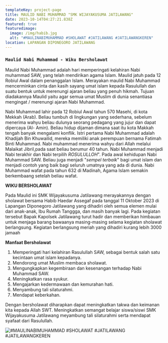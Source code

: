 ```yaml
---
templateKey: project-page
title: MAULID NABI MUHAMMAD "SMK WIJAYAKUSUMA JATILAWANG"
date: 2023-10-14T04:27:21.838Z
featured: true
featuredimage:
  image: /img/habib.jpg
  alt: "#MAULINABIMUHAMMAD #SHOLAWAT #JATILAWANG #JATILAWANGKEREN"
location: LAPANGAN DIPONEGORO JATILAWANG
---
```

### `M﻿aulid Nabi Muhammad - Wiku Bersholawat`

M﻿aulid Nabi Muhammad adalah hari memperingati kelahiran Nabi muhammad SAW, yang telah mendirikan agama Islam. Maulid jatuh pada 12 Robiul Awal dalam penanggalan Islam. Merayakan maulid Nabi Muhammad mencerminkan cinta dan kasih sayang umat islam kepada Rasulullah dan suatu bentuk untuk merenungi ajaran beliau yang penuh hikmah. Tujuan diadakannya Maulid yaitu agar semua umat Muslim di dunia senantiasa mengingat / merenungi ajaran Nabi Muhammad.

N﻿abi Muhammad lahir pada 12 Robiul Awal tahun 570 Masehi, di kota Mekkah (Arab). Beliau tumbuh di lingkungan yang sederhana, sebelum menerima wahyu beliau dulunya seorang pedagang yang jujur dan dapat dipercaya (Al- Amin). Beliau hidup dijaman dimana saat itu kota Makkah tengah banyak mengalami konflik. Istri pertama Nabi Muhammad adalah Khadijah Bin Khuwailid, mereka memiliki anak perempuan bernama Fatimah Binti Muhammad. Nabi muhammad menerima wahyu dari Allah melalui Malaikat Jibril,pada saat beliau berumur 40 tahun. Nabi Muhammad menjadi Nabi terakhir dan Nabi terpilih *ROSULULLOH*". Pada awal kehidupan Nabi Muhammad SAW. Beliau juga menjadi "*sempel terbaik*" bagi umat islam dan menjadi contoh yang baik bagi seluruh umatnya yang ada di dunia. Nabi Muhammad wafat pada tahun 632 di Madinah, Agama Islam semakin berkembaang setelah beliau wafat.

**W﻿IKU BERSHOLAWAT** 

Pada Maulid ini SMK Wijayakusuma Jatilawang merayakannya dengan sholawat bersama Habib Haedar Assegaf pada tanggal 11 Oktober 2023 di Lapangan Diponegoro Jatilawang yang dihadiri oleh semua elemen mulai dari anak-anak, Ibu Rumah Tanggga, dan masih banyak lagi. Pada kegiatan tersebut Bapak Kapolsek Jatilawang turut hadir dan memberikan himbauan untuk menjaga barang bawaanya masing-masing selama kegiatan sholawat berlangsung. Kegiatan berlangsung meriah yang dihadiri kurang lebih 3000 jamaah

**M﻿anfaat Bersholawat** 

1. M﻿emperingati hari kelahiran Rasulullah SAW, sebagai bentuk salah satu kecintaan umat islam kepadanya.
2. M﻿endorong umat Muslim membaca sholawat.
3. M﻿engungkapkan kegembiraan dan kesenangan terhadap Nabi Muhammad SAW.
4. M﻿eningkatkan rasa syukur.
5. M﻿engajarkan kedermawaan dan kemurahan hati.
6. M﻿enyambung tali silaturahmi.
7. M﻿endapat keberkahan.

D﻿engan bersholawat diharapkan dapat meningkatkan takwa dan keimanan kita kepada Allah SWT. Meningkatkan semangat belajar siswa/siswi SMK Wijayakusuma Jatilawang meyambung tali silaturahmi serta mendapat syafaat dari Rasulullah.

![#MAULINABIMUHAMMAD #SHOLAWAT #JATILAWANG #JATILAWANGKEREN](/img/04f1d898-08fe-466f-a956-6d095f0389d2.jpg)